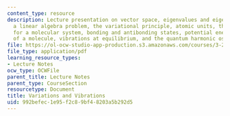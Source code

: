 ```yaml
---
content_type: resource
description: Lecture presentation on vector space, eigenvalues and eigenstates as
  a linear algebra problem, the variational principle, atomic units, the Hamiltonian
  for a molecular system, bonding and antibonding states, potential energy surface
  of a molecule, vibrations at equilibrium, and the quantum harmonic oscillator.
file: https://ol-ocw-studio-app-production.s3.amazonaws.com/courses/3-23-electrical-optical-and-magnetic-properties-of-materials-fall-2007/992befec1e95f2c89bf48203a5b292d5_clean6.pdf
file_type: application/pdf
learning_resource_types:
- Lecture Notes
ocw_type: OCWFile
parent_title: Lecture Notes
parent_type: CourseSection
resourcetype: Document
title: Variations and Vibrations
uid: 992befec-1e95-f2c8-9bf4-8203a5b292d5
---
```

